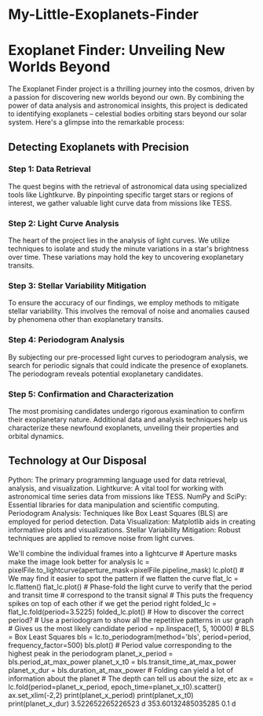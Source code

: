 # My-Little-Exoplanets-Finder
# Exoplanet Finder: Unveiling New Worlds Beyond
The Exoplanet Finder project is a thrilling journey into the cosmos, driven by a passion for discovering new worlds beyond our own. By combining the power of data analysis and astronomical insights, this project is dedicated to identifying exoplanets – celestial bodies orbiting stars beyond our solar system. Here's a glimpse into the remarkable process:

## Detecting Exoplanets with Precision
### Step 1: Data Retrieval
The quest begins with the retrieval of astronomical data using specialized tools like Lightkurve. By pinpointing specific target stars or regions of interest, we gather valuable light curve data from missions like TESS.

### Step 2: Light Curve Analysis
The heart of the project lies in the analysis of light curves. We utilize techniques to isolate and study the minute variations in a star's brightness over time. These variations may hold the key to uncovering exoplanetary transits.

### Step 3: Stellar Variability Mitigation
To ensure the accuracy of our findings, we employ methods to mitigate stellar variability. This involves the removal of noise and anomalies caused by phenomena other than exoplanetary transits.

### Step 4: Periodogram Analysis
By subjecting our pre-processed light curves to periodogram analysis, we search for periodic signals that could indicate the presence of exoplanets. The periodogram reveals potential exoplanetary candidates.

### Step 5: Confirmation and Characterization
The most promising candidates undergo rigorous examination to confirm their exoplanetary nature. Additional data and analysis techniques help us characterize these newfound exoplanets, unveiling their properties and orbital dynamics.

## Technology at Our Disposal
Python: The primary programming language used for data retrieval, analysis, and visualization.
Lightkurve: A vital tool for working with astronomical time series data from missions like TESS.
NumPy and SciPy: Essential libraries for data manipulation and scientific computing.
Periodogram Analysis: Techniques like Box Least Squares (BLS) are employed for period detection.
Data Visualization: Matplotlib aids in creating informative plots and visualizations.
Stellar Variability Mitigation: Robust techniques are applied to remove noise from light curves.


 We'll combine the individual frames into a lightcurve # Aperture masks make the image look better for analysis lc = pixelFile.to_lightcurve(aperture_mask=pixelFile.pipeline_mask) lc.plot() # We may find it easier to spot the pattern if we flatten the curve flat_lc = lc.flatten() flat_lc.plot() # Phase-fold the light curve to verify that the period and transit time # correspond to the transit signal # This puts the frequency spikes on top of each other if we get the period right folded_lc = flat_lc.fold(period=3.5225) folded_lc.plot() # How to discover the correct period? # Use a periodogram to show all the repetitive patterns in usr graph # Gives us the most likely candidate period = np.linspace(1, 5, 10000) # BLS = Box Least Squares bls = lc.to_periodogram(method='bls', period=period, frequency_factor=500) bls.plot() # Period value corresponding to the highest peak in the periodogram planet_x_period = bls.period_at_max_power planet_x_t0 = bls.transit_time_at_max_power planet_x_dur = bls.duration_at_max_power # Folding can yield a lot of information about the planet # The depth can tell us about the size, etc ax = lc.fold(period=planet_x_period, epoch_time=planet_x_t0).scatter() ax.set_xlim(-2,2) print(planet_x_period) print(planet_x_t0) print(planet_x_dur)
3.522652265226523 d
353.60132485035285
0.1 d












